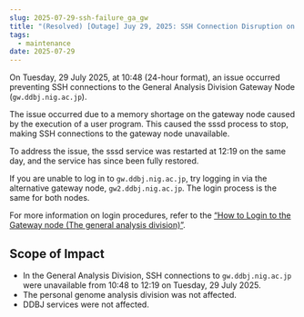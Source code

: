 ```yaml
---
slug: 2025-07-29-ssh-failure_ga_gw
title: "(Resolved) [Outage] Juy 29, 2025: SSH Connection Disruption on General Analysis Gateway Node, 29 July 2025"
tags:
  - maintenance
date: 2025-07-29
---
```



On Tuesday, 29 July 2025, at 10:48 (24-hour format), an issue occurred preventing SSH connections to the General Analysis Division Gateway Node (`gw.ddbj.nig.ac.jp`).

The issue occurred due to a memory shortage on the gateway node caused by the execution of a user program. This caused the sssd process to stop, making SSH connections to the gateway node unavailable.

To address the issue, the sssd service was restarted at 12:19 on the same day, and the service has since been fully restored.

If you are unable to log in to `gw.ddbj.nig.ac.jp`, try logging in via the alternative gateway node, `gw2.ddbj.nig.ac.jp`. The login process is the same for both nodes.

For more information on login procedures, refer to the [“How to Login to the Gateway node (The general analysis division)”](/guides/using_general_analysis_division/ga_login/#two-gateways).

## Scope of Impact

<!-- truncate -->

- In the General Analysis Division, SSH connections to `gw.ddbj.nig.ac.jp` were unavailable from 10:48 to 12:19 on Tuesday, 29 July 2025.
- The personal genome analysis division was not affected.
- DDBJ services were not affected.
